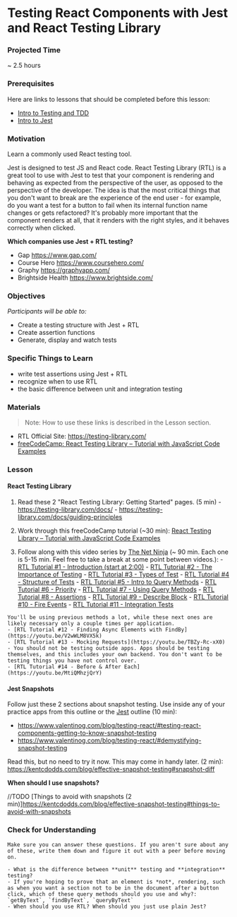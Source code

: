 # Testing React Components with Jest and React Testing Library

### Projected Time

~ 2.5 hours

### Prerequisites

Here are links to lessons that should be completed before this lesson:

- [Intro to Testing and TDD](testing-and-tdd.md)
- [Intro to Jest](jest.md)

### Motivation

Learn a commonly used React testing tool.

Jest is designed to test JS and React code.  React Testing Library (RTL) is a great tool to use with Jest to test that your component is rendering and behaving as expected from the perspective of the user, as opposed to the perspective of the developer.  The idea is that the most critical things that you don't want to break are the experience of the end user - for example, do you want a test for a button to fail when its internal function name changes or gets refactored?  It's probably more important that the component renders at all, that it renders with the right styles, and it behaves correctly when clicked.

**Which companies use Jest + RTL testing?**

- Gap https://www.gap.com/
- Course Hero https://www.coursehero.com/
- Graphy https://graphyapp.com/
- Brightside Health https://www.brightside.com/

### Objectives

_Participants will be able to:_

- Create a testing structure with Jest + RTL
- Create assertion functions
- Generate, display and watch tests

### Specific Things to Learn

  - write test assertions using Jest + RTL
  - recognize when to use RTL
  - the basic difference between unit and integration testing

### Materials
  > Note:  How to use these links is described in the Lesson section.

  - RTL Official Site: https://testing-library.com/
  - [freeCodeCamp: React Testing Library – Tutorial with JavaScript Code Examples](https://www.freecodecamp.org/news/react-testing-library-tutorial-javascript-example-code/)

### Lesson

#### React Testing Library

  1. Read these 2 "React Testing Library: Getting Started" pages. (5 min)
    - https://testing-library.com/docs/
    - https://testing-library.com/docs/guiding-principles

  2. Work through this freeCodeCamp tutorial (~30 min): [React Testing Library – Tutorial with JavaScript Code Examples](https://www.freecodecamp.org/news/react-testing-library-tutorial-javascript-example-code/)

  3. Follow along with this video series by [The Net Ninja](https://www.youtube.com/channel/UCW5YeuERMmlnqo4oq8vwUpg) (~ 90 min.  Each one is 5-15 min. Feel free to take a break at some point between videos.):
    - [RTL Tutorial #1 - Introduction (start at 2:00)](https://youtu.be/7dTTFW7yACQ?t=119)
    - [RTL Tutorial #2 - The Importance of Testing](https://youtu.be/tit8PecSH70)
    - [RTL Tutorial #3 - Types of Test](https://youtu.be/n_sS-GAgZ98)
    - [RTL Tutorial #4 - Structure of Tests](https://youtu.be/SppbtlpPZu4)
    - [RTL Tutorial #5 - Intro to Query Methods](https://youtu.be/Yghw9FkNGsc)
    - [RTL Tutorial #6 - Priority](https://youtu.be/PLL5Pvuk-tw)
    - [RTL Tutorial #7 - Using Query Methods](https://youtu.be/l9qr3EuLE_8)
    - [RTL Tutorial #8 - Assertions](https://youtu.be/3ugQRXRToFA)
    - [RTL Tutorial #9 - Describe Block](https://youtu.be/kVzw_f7TfCE)
    - [RTL Tutorial #10 - Fire Events](https://youtu.be/0Y11K7KSC80)
    - [RTL Tutorial #11 - Integration Tests](https://youtu.be/6wbnwsKrnYU)

    You'll be using previous methods a lot, while these next ones are likely necessary only a couple times per application.
    - [RTL Tutorial #12 - Finding Async Elements with FindBy](https://youtu.be/V2wWLM8VX5k)
    - [RTL Tutorial #13 - Mocking Requests](https://youtu.be/TBZy-Rc-xX0) - You should not be testing outside apps. Apps should be testing themselves, and this includes your own backend. You don't want to be testing things you have not control over.
    - [RTL Tutorial #14 - Before & After Each](https://youtu.be/MtiQMhzjQrY)

#### Jest Snapshots

Follow just these 2 sections about snapshot testing. Use inside any of your practice apps from this outline or the [Jest](jest.md) outline (10 min):
- https://www.valentinog.com/blog/testing-react/#testing-react-components-getting-to-know-snapshot-testing
- https://www.valentinog.com/blog/testing-react/#demystifying-snapshot-testing

Read this, but no need to try it now.  This may come in handy later. (2 min): https://kentcdodds.com/blog/effective-snapshot-testing#snapshot-diff

**When should I use snapshots?**

//TODO
[Things to avoid with snapshots (2 min)]https://kentcdodds.com/blog/effective-snapshot-testing#things-to-avoid-with-snapshots

### Check for Understanding

    Make sure you can answer these questions. If you aren't sure about any of these, write them down and figure it out with a peer before moving on.

    - What is the difference between **unit** testing and **integration** testing?
    - If you're hoping to prove that an element is *not*, rendering, such as when you want a section not to be in the document after a button click, which of these query methods should you use and why?:  `getByText`, `findByText`, `queryByText`
    - When should you use RTL? When should you just use plain Jest?

